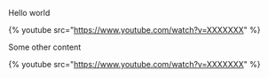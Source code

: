 Hello world

{% youtube src="https://www.youtube.com/watch?v=XXXXXXX" %}

Some other content

{% youtube src="https://www.youtube.com/watch?v=XXXXXXX" %}

